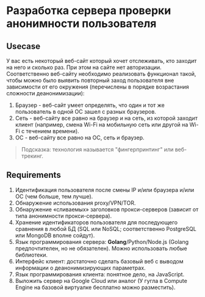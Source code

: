 # Разработка сервера проверки анонимности пользователя

## Usecase

У вас есть некоторый веб-сайт который хочет отслеживать, кто заходит на него и сколько раз. При этом на сайте нет авторизации. Соответственно веб-сайту необходимо реализовать функционал такой, чтобы можно было выявить повторный заход пользователя вне зависимости от его окружения (перечислены в порядке возрастания сложности деанонимизации):

1. Браузер - веб-сайт умеет определять, что один и тот же пользователь в одной ОС зашел с разных браузеров.
2. Сеть - веб-сайту все равно на браузер и на сеть, из которой заходит клиент (например, смена Wi-Fi на мобильную сеть или другой на Wi-Fi с течением времени).
3. ОС - веб-сайту все равно на ОС, сеть и браузер.

> Подсказка: технология называется "фингерпринтинг" или веб-трекинг.

## Requirements

1. Идентификация пользователя после смены IP и/или браузера и/или ОС (чем больше, тем лучше).
2. Обнаружение использования proxy/VPN/TOR.
3. Обнаружение «сливаемых» заголовков прокси-серверов (зависит от типа анонимности прокси-сервера).
4. Хранение идентификаторов пользователя для последующего сравнения в любой БД (SQL или NoSQL; соответственно PostgreSQL или MongoDB вполне сойдут).
5. Язык программирования сервера: **Golang**/Python/Node.js (Golang предпочтителен, но не обязателен). Можно использовать любые библиотеки. 
6. Интерфейс клиент: достаточно сделать базовый веб с выводом информации о деанонимизирующих параметрах.
7. Язык программирования клиента: понятное дело, на JavaScript.
8. Выложить сервер на Google Cloud или аналог (У гугла в Compute Engine на базовой виртуалке бесплатно можно разместить).